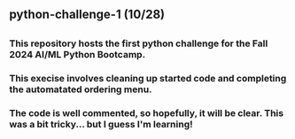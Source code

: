 ## python-challenge-1 (10/28)
##
### This repository hosts the first python challenge for the Fall 2024 AI/ML Python Bootcamp.
### This execise involves cleaning up started code and completing the automatated ordering menu.
### The code is well commented, so hopefully, it will be clear. This was a bit tricky... but I guess I'm learning!